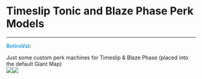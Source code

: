 # Timeslip Tonic and Blaze Phase Perk Models


---
<strong><span style="color:#34a7f9;">BetiroVal</span>:</strong>

<p>Just some custom perk machines for Timeslip &amp; Blaze Phase (placed into the default Giant Map)<br /><img src="1270"><img src="1271"></p>
